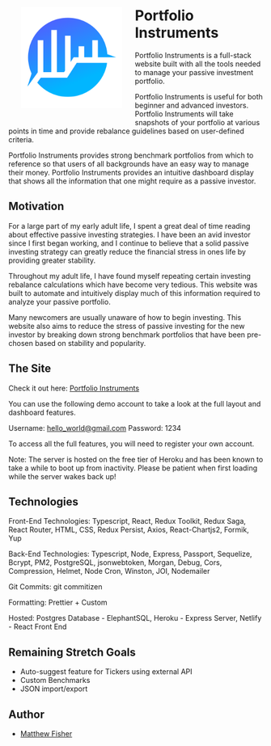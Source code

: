 <img src="./docs/images/PI_Logo.png"
     alt="PI Logo"
     align="left"
     style="height: 200px; float: left; margin: 25px" />

# Portfolio Instruments

Portfolio Instruments is a full-stack website built with all the tools needed to manage your passive investment portfolio.

Portfolio Instruments is useful for both beginner and advanced investors. Portfolio Instruments will take snapshots of your portfolio at various points in time and provide rebalance guidelines based on user-defined criteria.

Portfolio Instruments provides strong benchmark portfolios from which to reference so that users of all backgrounds have an easy way to manage their money. Portfolio Instruments provides an intuitive dashboard display that shows all the information that one might require as a passive investor.

## Motivation

For a large part of my early adult life, I spent a great deal of time reading about effective passive investing strategies. I have been an avid investor since I first began working, and I continue to believe that a solid passive investing strategy can greatly reduce the financial stress in ones life by providing greater stability.

Throughout my adult life, I have found myself repeating certain investing rebalance calculations which have become very tedious. This website was built to automate and intuitively display much of this information required to analyze your passive portfolio.

Many newcomers are usually unaware of how to begin investing. This website also aims to reduce the stress of passive investing for the new investor by breaking down strong benchmark portfolios that have been pre-chosen based on stability and popularity.

## The Site

Check it out here: [Portfolio Instruments](https://www.portfolioinstruments.com)

You can use the following demo account to take a look at the full layout and dashboard features.

Username: hello_world@gmail.com
Password: 1234

To access all the full features, you will need to register your own account.

Note: The server is hosted on the free tier of Heroku and has been known to take a while to boot up from inactivity. Please be patient when first loading while the server wakes back up!

## Technologies

Front-End Technologies: Typescript, React, Redux Toolkit, Redux Saga, React Router, HTML, CSS, Redux Persist, Axios, React-Chartjs2, Formik, Yup

Back-End Technologies: Typescript, Node, Express, Passport, Sequelize, Bcrypt, PM2, PostgreSQL, jsonwebtoken, Morgan, Debug, Cors, Compression, Helmet, Node Cron, Winston, JOI, Nodemailer

Git Commits: git commitizen

Formatting: Prettier + Custom

Hosted: Postgres Database - ElephantSQL, Heroku - Express Server, Netlify - React Front End

## Remaining Stretch Goals

- Auto-suggest feature for Tickers using external API
- Custom Benchmarks
- JSON import/export

## Author

- [Matthew Fisher](https://github.com/MicroFish91)
